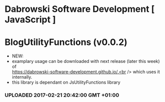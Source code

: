 # Dabrowski Software Development [ JavaScript ] 
# BlogUtilityFunctions (v0.0.2)

- NEW:
 - examplary usage can be downloaded with next release (later this week) of <br /> https://dabrowski-software-development.github.io/,<br /> which uses it internally.
 - this library is dependant on JsUtilityFunctions library

### <strong>UPLOADED 2017-02-21 20:42:00 GMT +01:00</strong>

